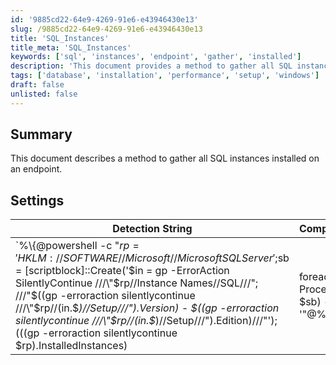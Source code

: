 ```yaml
---
id: '9885cd22-64e9-4269-91e6-e43946430e13'
slug: /9885cd22-64e9-4269-91e6-e43946430e13
title: 'SQL_Instances'
title_meta: 'SQL_Instances'
keywords: ['sql', 'instances', 'endpoint', 'gather', 'installed']
description: 'This document provides a method to gather all SQL instances installed on an endpoint using a PowerShell script. It includes the necessary detection strings, comparators, and applicable operating systems for effective implementation.'
tags: ['database', 'installation', 'performance', 'setup', 'windows']
draft: false
unlisted: false
---
```


## Summary

This document describes a method to gather all SQL instances installed on an endpoint.

## Settings

| Detection String                                                                                                                                                                                                                      | Comparator | Result                                                   | Applicable OS |
|---------------------------------------------------------------------------------------------------------------------------------------------------------------------------------------------------------------------------------------|------------|----------------------------------------------------------|----------------|
| `%\\\{@powershell -c \"$rp = 'HKLM://SOFTWARE//Microsoft//Microsoft SQL Server';$sb = [scriptblock]::Create('$in = gp -ErrorAction SilentlyContinue ///\"$rp//Instance Names//SQL///\"; ///\"$((gp -erroraction silentlycontinue ///\"$rp//$($in.$_)//Setup///\").Version) - $((gp -erroraction silentlycontinue ///\"$rp//$($in.$_)//Setup///\").Edition)///\"'); (((gp -erroraction silentlycontinue $rp).InstalledInstances) | foreach -Process $sb) -join ', '\"@% | Regex      | `^/d\\\{2,}./d\\\{1,}./d\\\{4,}./d\\\{1,}/s-/s/w*/s` | Windows        |

